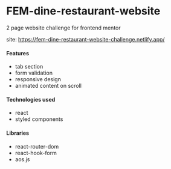 # FEM-dine-restaurant-website

2 page website challenge for frontend mentor

site: https://fem-dine-restaurant-website-challenge.netlify.app/

#### Features
- tab section
- form validation
- responsive design
- animated content on scroll

#### Technologies used
- react
- styled components

#### Libraries
- react-router-dom
- react-hook-form
- aos.js

